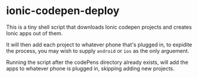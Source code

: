 # ionic-codepen-deploy
This is a tiny shell script that downloads Ionic codepen projects and creates Ionic apps out of them.

It will then add each project to whatever phone that's plugged in, to expidite the process, you may wish to supply
`android` or `ios` as the only arguement. 

Running the script after the codePens directory already exists, will add the apps to whatever phone is plugged in,
skipping adding new projects. 
